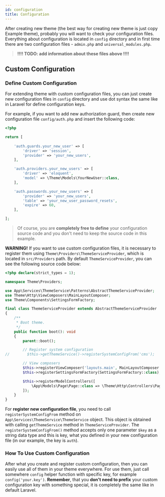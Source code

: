 ```yaml
---
id: configuration
title: Configuration
---
```


After creating new theme (the best way for creating new theme is just copy Example theme), probably you will want to check your configuration files. 
Everything about configuration is located in `config` directory and in first time there are two configuration files - `admin.php` and 
`universal_modules.php`.

> **!!!! TODO: add information about these files above !!!!**

## Custom Configuration

### Define Custom Configuration

For extending theme with custom configuration files, you can just create new configuration files in `config` directory and use 
dot syntax the same like in Laravel for define configuration keys.

For example, if you want to add new authorization guard, then create new configuration file `config/auth.php` and insert the following code: 

```php
<?php

return [
    
    'auth.guards.your_new_user' => [
        'driver' => 'session',
        'provider' => 'your_new_users',
    ],

    'auth.providers.your_new_users' => [
        'driver' => 'eloquent',
        'model' => \Theme\Models\YourNewUser::class,
    ],

    'auth.passwords.your_new_users' => [
        'provider' => 'your_new_users',
        'table' => 'your_new_user_password_resets',
        'expire' => 60,
    ],

];
```

> Of course, you are **completely free to define** your configuration source code and you don't need to keep the source code in this example.

**WARNING!** If you want to use custom configuration files, it is necessary to register them using `Theme\Providers\ThemeServiceProvider`, which 
is located in `src/Providers` path. By default `ThemeServiceProvider`, you can see the following source code below:

```php
<?php declare(strict_types = 1);

namespace Theme\Providers;

use App\Services\ThemeService\Patterns\AbstractThemeServiceProvider;
use Theme\Http\ViewComposers\MainLayoutComposer;
use Theme\Components\SettingsFormFactory;

final class ThemeServiceProvider extends AbstractThemeServiceProvider
{
    /**
     * Boot theme.
     */
    public function boot(): void
    {
        parent::boot();

        // Register system configuration
//        $this->getThemeService()->registerSystemConfigFrom('cms');

        // View composers
        $this->registerViewComposer('layouts.main', MainLayoutComposer::class);
        $this->registerSettingsFormFactory(SettingsFormFactory::class);

        $this->registerModelControllers([
            \App\Models\Page\Page::class => \Theme\Http\Controllers\PagesController::class
        ]);
    }
}
```

For **register new configuration file**, you need to call `registerSystemConfigFrom` method on `App\Services\ThemeService\ThemeService` object. 
This object is obtained with calling `getThemeService` method in `ThemeServiceProvider`. The `registerSystemConfigFrom()` method accepts only 
one parameter `$key` as a string data type and this is key, what you defined in your new configuration file (in our example, the key is `auth`).

### How To Use Custom Configuration

After what you create and register custom configuration, then you can easily use all of them in your theme everywhere. For use them, just call somewhere `config` 
helper function with specific key, for example `config('your.key')`. **Remember**, that you **don't need to prefix** your custom configuration key with 
something special, it is completely the same like in default Laravel.
